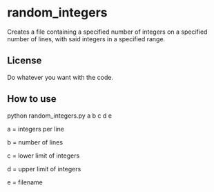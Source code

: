 random_integers
===============
Creates a file containing a specified number of integers on a specified number
of lines, with said integers in a specified range.

License
-------
Do whatever you want with the code.

How to use
----------
python random_integers.py a b c d e

a = integers per line

b = number of lines

c = lower limit of integers

d = upper limit of integers

e = filename
